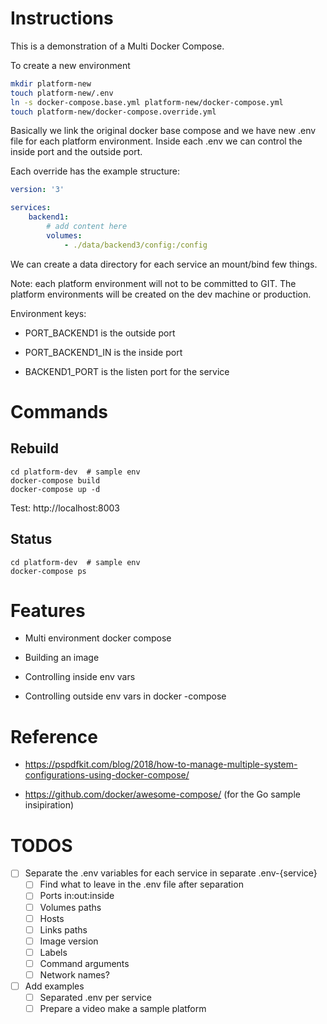 # Instructions

This is a demonstration of a Multi Docker Compose.


To create a new environment

```bash
mkdir platform-new
touch platform-new/.env
ln -s docker-compose.base.yml platform-new/docker-compose.yml
touch platform-new/docker-compose.override.yml
```

Basically we link the original docker base compose and we have new .env file for each platform environment.
Inside each .env we can control the inside port and the outside port.

Each override has the example structure:

```yaml
version: '3'

services:
    backend1:
        # add content here
        volumes:
            - ./data/backend3/config:/config
```

We can create a data directory for each service an mount/bind few things.

Note: each platform environment will not to be committed to GIT.
The platform environments will be created on the dev machine or production.


Environment keys:

- PORT_BACKEND1 is the outside port

- PORT_BACKEND1_IN is the inside port

- BACKEND1_PORT is the listen port for the service

# Commands

## Rebuild

```
cd platform-dev  # sample env
docker-compose build
docker-compose up -d
```

Test: http://localhost:8003

## Status

```
cd platform-dev  # sample env
docker-compose ps
```

# Features

- Multi environment docker compose

- Building an image

- Controlling inside env vars

- Controlling outside env vars in docker -compose


# Reference

- https://pspdfkit.com/blog/2018/how-to-manage-multiple-system-configurations-using-docker-compose/


- https://github.com/docker/awesome-compose/ (for the Go sample insipiration)


# TODOS

- [ ] Separate the .env variables for each service in separate .env-{service}
   - [ ] Find what to leave in the .env file after separation
   - [ ] Ports in:out:inside
   - [ ] Volumes paths
   - [ ] Hosts
   - [ ] Links paths
   - [ ] Image version
   - [ ] Labels
   - [ ] Command arguments
   - [ ] Network names?

- [ ] Add examples
   - [ ] Separated .env per service
   - [ ] Prepare a video make a sample platform

